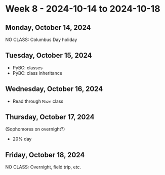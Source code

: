 # Week 8 - 2024-10-14 to 2024-10-18

## Monday, October 14, 2024

NO CLASS: Columbus Day holiday

## Tuesday, October 15, 2024

- PyBC: classes
- PyBC: class inheritance

## Wednesday, October 16, 2024

- Read through `Maze` class

## Thursday, October 17, 2024

(Sophomores on overnight?)

- 20% day

## Friday, October 18, 2024

NO CLASS: Overnight, field trip, etc.
